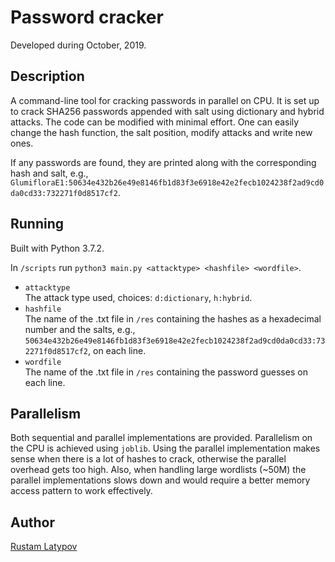 # Password cracker 

Developed during October, 2019.

## Description

A command-line tool for cracking passwords in parallel on CPU. It is set up to crack SHA256 passwords appended with salt using dictionary and hybrid attacks. The code can be modified with minimal effort. One can easily change the hash function, the salt position, modify attacks and write new ones.

If any passwords are found, they are printed along with the corresponding hash and salt, e.g., `GlumifloraE1:50634e432b26e49e8146fb1d83f3e6918e42e2fecb1024238f2ad9cd0da0cd33:732271f0d8517cf2`.


## Running

Built with Python 3.7.2.

In `/scripts` run `python3 main.py <attacktype> <hashfile> <wordfile>`. <br/>

- `attacktype` <br/>
The attack type used, choices: `d:dictionary`, `h:hybrid`.
- `hashfile` <br/>
The name of the .txt file in `/res` containing the hashes as a hexadecimal number and the salts, e.g.,  `50634e432b26e49e8146fb1d83f3e6918e42e2fecb1024238f2ad9cd0da0cd33:732271f0d8517cf2`, on each line.
- `wordfile` <br/>
The name of the .txt file in `/res` containing the password guesses on each line. 


## Parallelism
Both sequential and parallel implementations are provided. Parallelism on the CPU is achieved using `joblib`. Using the parallel implementation makes sense when there is a lot of hashes to crack, otherwise the parallel overhead gets too high. Also, when handling large wordlists (~50M) the parallel implementations slows down and would require a better memory access pattern to work effectively.


## Author

[Rustam Latypov](mailto:rustam.latypov@aalto.fi)
